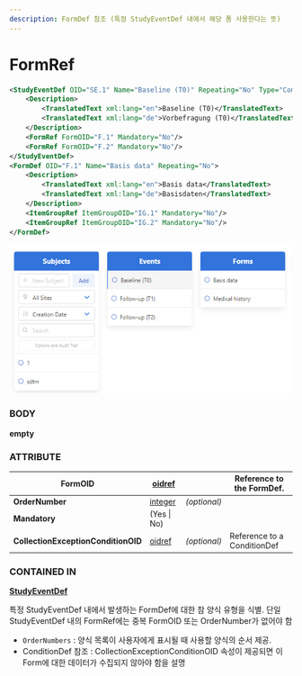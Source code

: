 ```yaml
---
description: FormDef 참조 (특정 StudyEventDef 내에서 해당 폼 사용한다는 뜻)
---
```


# FormRef



```xml
<StudyEventDef OID="SE.1" Name="Baseline (T0)" Repeating="No" Type="Common">
    <Description>
        <TranslatedText xml:lang="en">Baseline (T0)</TranslatedText>
        <TranslatedText xml:lang="de">Vorbefragung (T0)</TranslatedText>
    </Description>
    <FormRef FormOID="F.1" Mandatory="No"/>
    <FormRef FormOID="F.2" Mandatory="No"/>
</StudyEventDef>
<FormDef OID="F.1" Name="Basis data" Repeating="No">
    <Description>
        <TranslatedText xml:lang="en">Basis data</TranslatedText>
        <TranslatedText xml:lang="de">Basisdaten</TranslatedText>
    </Description>
    <ItemGroupRef ItemGroupOID="IG.1" Mandatory="No"/>
    <ItemGroupRef ItemGroupOID="IG.2" Mandatory="No"/>
</FormDef>
```

![Form 참조](<../../../../.gitbook/assets/화면 캡처 2022-06-29 210038.png>)



### BODY

**empty**



### ATTRIBUTE

| **FormOID**                         | [oidref](../../../dataformat.md)  |              | Reference to the FormDef.   |
| ----------------------------------- | --------------------------------- | ------------ | --------------------------- |
| **OrderNumber**                     | [integer](../../../dataformat.md) | _(optional)_ |                             |
| **Mandatory**                       | (Yes \| No)                       |              |                             |
| **CollectionExceptionConditionOID** | [oidref](../../../dataformat.md)  | _(optional)_ | Reference to a ConditionDef |



### CONTAINED IN

****[**StudyEventDef**](./)****



특정 StudyEventDef 내에서 발생하는 FormDef에 대한 참 양식 유형을 식별. 단일 StudyEventDef 내의 FormRef에는 중복 FormOID 또는 OrderNumber가 없어야 함

* `OrderNumbers` : 양식 목록이 사용자에게 표시될 때 사용할 양식의 순서 제공.
* ConditionDef 참조 : CollectionExceptionConditionOID 속성이 제공되면 이 Form에 대한 데이터가 수집되지 않아야 함을 설명

